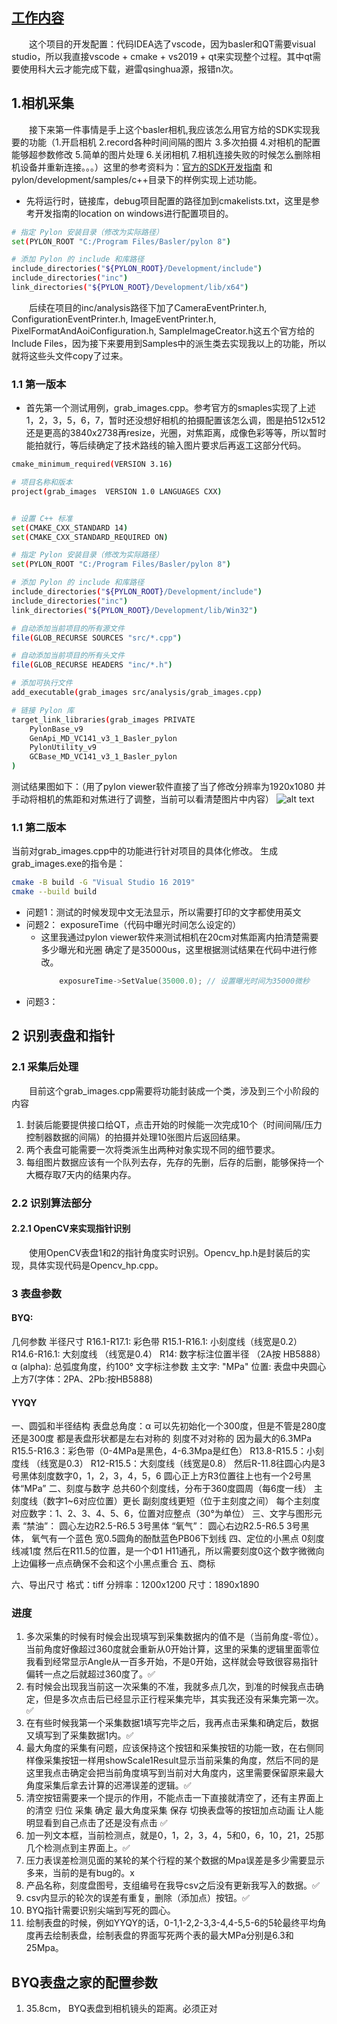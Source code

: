 ## [工作内容]()

&emsp;&emsp;这个项目的开发配置：代码IDEA选了vscode，因为basler和QT需要visual studio，所以我直接vscode + cmake + vs2019 + qt来实现整个过程。其中qt需要使用科大云才能完成下载，避雷qsinghua源，报错n次。
## 1.相机采集
&emsp;&emsp;接下来第一件事情是手上这个basler相机,我应该怎么用官方给的SDK实现我要的功能（1.开启相机 2.record各种时间间隔的图片 3.多次拍摄 4.对相机的配置能够超参数修改 5.简单的图片处理 6.关闭相机 7.相机连接失败的时候怎么删除相机设备并重新连接。。。）这里的参考资料为：[官方的SDK开发指南](https://docs.baslerweb.com/pylonapi/cpp/pylon_programmingguide#common-settings-for-building-applications-with-pylon-windows
) 和 pylon/development/samples/c++目录下的样例实现上述功能。

* 先将运行时，链接库，debug项目配置的路径加到cmakelists.txt，这里是参考开发指南的location on windows进行配置项目的。
```sh
# 指定 Pylon 安装目录（修改为实际路径）
set(PYLON_ROOT "C:/Program Files/Basler/pylon 8")

# 添加 Pylon 的 include 和库路径
include_directories("${PYLON_ROOT}/Development/include")
include_directories("inc")
link_directories("${PYLON_ROOT}/Development/lib/x64")
```
&emsp;&emsp;后续在项目的inc/analysis路径下加了CameraEventPrinter.h, ConfigurationEventPrinter.h, ImageEventPrinter.h, PixelFormatAndAoiConfiguration.h, SampleImageCreator.h这五个官方给的Include Files，因为接下来要用到Samples中的派生类去实现我以上的功能，所以就将这些头文件copy了过来。

### 1.1 第一版本
* 首先第一个测试用例，grab_images.cpp。参考官方的smaples实现了上述1，2，3，5，6，7，暂时还没想好相机的拍摄配置该怎么调，图是拍512x512还是更高的3840x2738再resize，光圈，对焦距离，成像色彩等等，所以暂时能拍就行，等后续确定了技术路线的输入图片要求后再返工这部分代码。
```sh
cmake_minimum_required(VERSION 3.16)

# 项目名称和版本
project(grab_images  VERSION 1.0 LANGUAGES CXX)


# 设置 C++ 标准
set(CMAKE_CXX_STANDARD 14)
set(CMAKE_CXX_STANDARD_REQUIRED ON)

# 指定 Pylon 安装目录（修改为实际路径）
set(PYLON_ROOT "C:/Program Files/Basler/pylon 8")

# 添加 Pylon 的 include 和库路径
include_directories("${PYLON_ROOT}/Development/include")
include_directories("inc")
link_directories("${PYLON_ROOT}/Development/lib/Win32")

# 自动添加当前项目的所有源文件
file(GLOB_RECURSE SOURCES "src/*.cpp")

# 自动添加当前项目的所有头文件
file(GLOB_RECURSE HEADERS "inc/*.h")

# 添加可执行文件
add_executable(grab_images src/analysis/grab_images.cpp)

# 链接 Pylon 库
target_link_libraries(grab_images PRIVATE
    PylonBase_v9
    GenApi_MD_VC141_v3_1_Basler_pylon
    PylonUtility_v9
    GCBase_MD_VC141_v3_1_Basler_pylon
)
```
测试结果图如下：（用了pylon viewer软件直接了当了修改分辨率为1920x1080 并手动将相机的焦距和对焦进行了调整，当前可以看清楚图片中内容）
![alt text](fig_doc\image1.png)

### 1.1 第二版本
当前对grab_images.cpp中的功能进行针对项目的具体化修改。
生成grab_images.exe的指令是：
```sh
cmake -B build -G "Visual Studio 16 2019"
cmake --build build
```
* 问题1：测试的时候发现中文无法显示，所以需要打印的文字都使用英文
* 问题2： exposureTime（代码中曝光时间怎么设定的）
    * 这里我通过pylon viewer软件来测试相机在20cm对焦距离内拍清楚需要多少曝光和光圈 确定了是35000us，这里根据测试结果在代码中进行修改。
        ```cpp
            exposureTime->SetValue(35000.0); // 设置曝光时间为35000微秒
        ```
* 问题3：
## 2 识别表盘和指针
### 2.1 采集后处理
&emsp;&emsp;目前这个grab_images.cpp需要将功能封装成一个类，涉及到三个小阶段的内容

1. 封装后能要提供接口给QT，点击开始的时候能一次完成10个（时间间隔/压力控制器数据的间隔）的拍摄并处理10张图片后返回结果。
2. 两个表盘可能需要一次将类派生出两种对象实现不同的细节要求。
3. 每组图片数据应该有一个队列去存，先存的先删，后存的后删，能够保持一个大概存取7天内的结果内存。

### 2.2 识别算法部分
#### 2.2.1 OpenCV来实现指针识别
&emsp;&emsp;使用OpenCV表盘1和2的指针角度实时识别。Opencv_hp.h是封装后的实现，具体实现代码是Opencv_hp.cpp。

### 3 表盘参数
#### BYQ:
几何参数
半径尺寸
R16.1-R17.1: 彩色带
R15.1-R16.1: 小刻度线（线宽是0.2）
R14.6-R16.1: 大刻度线 （线宽是0.4）
R14: 数字标注位置半径 （2A按 HB5888）
α (alpha): 总弧度角度，约100°
文字标注参数
主文字: "MPa"
位置: 表盘中央圆心上方7(字体：2PA、2Pb:按HB5888)
#### YYQY
一、圆弧和半径结构
表盘总角度：α 可以先初始化一个300度，但是不管是280度还是300度 都是表盘形状都是左右对称的 刻度不对对称的 因为最大的6.3MPa
R15.5-R16.3：彩色带（0-4MPa是黑色，4-6.3Mpa是红色）
R13.8-R15.5：小刻度线 （线宽是0.3）
R12-R15.5：大刻度线（线宽是0.8）
然后R-11.8往圆心内是3号黑体刻度数字0，1，2，3，4，5，6
圆心正上方R3位置往上也有一个2号黑体“MPa”
二、刻度与数字
总共60个刻度线，分布于360度圆周（每6度一线）
主刻度线（数字1~6对应位置）更长
副刻度线更短（位于主刻度之间）
每个主刻度对应数字：1、2、3、4、5、6，位置对应整点（30°为单位）
三、文字与图形元素
“禁油”： 圆心左边R2.5-R6.5 3号黑体
“氧气”： 圆心右边R2.5-R6.5 3号黑体， 氧气有一个蓝色 宽0.5圆角的酚酞蓝色PB06下划线
四、定位的小黑点
0刻度线减1度 然后在R11.5的位置，是一个Φ1 H11通孔，所以需要刻度0这个数字微微向上边偏移一点点确保不会和这个小黑点重合
五、商标

六、导出尺寸
格式：tiff
分辨率：1200x1200
尺寸：1890x1890
### 进度
1. 多次采集的时候有时候会出现填写到采集数据内的值不是（当前角度-零位）。当前角度好像超过360度就会重新从0开始计算，这里的采集的逻辑里面零位我看到经常显示Angle从一百多开始，不是0开始，这样就会导致很容易指针偏转一点之后就超过360度了。✅
2. 有时候会出现我当前这一次采集的不准，我就多点几次，到准的时候我点击确定，但是多次点击后已经显示正行程采集完毕，其实我还没有采集完第一次。✅
3. 在有些时候我第一个采集数据1填写完毕之后，我再点击采集和确定后，数据又填写到了采集数据1内。✅
4. 最大角度的采集有问题，应该保持这个按钮和采集按钮的功能一致，在右侧同样像采集按钮一样用showScale1Result显示当前采集的角度，然后不同的是这里我点击确定会把当前角度填写到当前对大角度内，这里需要保留原来最大角度采集后拿去计算的迟滞误差的逻辑。✅
5. 清空按钮需要来一个提示的作用，不能点击一下直接就清空了，还有主界面上的清空 归位 采集 确定 最大角度采集 保存 切换表盘等的按钮加点动画 让人能明显看到自己点击了还是没有点击 ✅
6. 加一列文本框，当前检测点，就是0，1，2，3，4，5和0，6，10，21，25那几个检测点到主界面上。✅
7. 压力表误差检测见面的某轮的某个行程的某个数据的Mpa误差是多少需要显示多来，当前的是有bug的。x
8. 产品名称，刻度盘图号，支组编号在我导csv之后没有更新我写入的数据。✅
9. csv内显示的轮次的误差有重复，删除（添加点）按钮。✅
10. BYQ指针需要识别尖端到写死的圆心。
11. 绘制表盘的时候，例如YYQY的话，0-1,1-2,2-3,3-4,4-5,5-6的5轮最终平均角度再去绘制表盘，绘制表盘的界面写死两个表的最大MPa分别是6.3和25Mpa。


## BYQ表盘之家的配置参数
1. 35.8cm， BYQ表盘到相机镜头的距离。必须正对